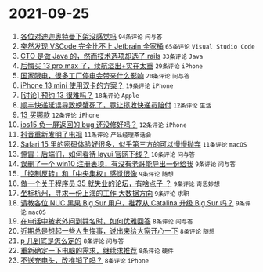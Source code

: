 # 2021-09-25

1. [各位对迪迦奥特曼下架没感觉吗](https://www.v2ex.com/t/804074) `94条评论` `问与答`
1. [突然发现 VSCode 完全比不上 Jetbrain 全家桶](https://www.v2ex.com/t/804121) `65条评论` `Visual Studio Code`
1. [CTO 是做 Java 的，然而技术选项却选了 rails](https://www.v2ex.com/t/804097) `33条评论` `Java`
1. [后悔买 13 pro max 了，续航溢出+实在太重](https://www.v2ex.com/t/804129) `29条评论` `iPhone`
1. [国家限电，很多工厂停电会带来什么影响](https://www.v2ex.com/t/804073) `20条评论` `问与答`
1. [iPhone 13 mini 使用双卡的方案？](https://www.v2ex.com/t/804135) `19条评论` `iPhone`
1. [[讨论] 预约 13 很难吗？](https://www.v2ex.com/t/804148) `18条评论` `Apple`
1. [顺丰快递延误导致螃蟹死了，竟让揽收快递员赔付](https://www.v2ex.com/t/804141) `12条评论` `生活`
1. [13 买哪款](https://www.v2ex.com/t/804123) `12条评论` `iPhone`
1. [ios15 负一屏返回的 bug 还没修好吗？](https://www.v2ex.com/t/804092) `12条评论` `iPhone`
1. [抖音重新发明了电视](https://www.v2ex.com/t/804156) `11条评论` `产品经理茶话会`
1. [Safari 15 里的密码体验好很多，似乎第三方的可以慢慢抛弃](https://www.v2ex.com/t/804131) `11条评论` `macOS`
1. [惊雷：后端们，如何看待 layui 官网下线？](https://www.v2ex.com/t/804075) `10条评论` `问与答`
1. [误删了一个 win10 注册表项，有没有老哥能导出一份给我](https://www.v2ex.com/t/804151) `9条评论` `问与答`
1. [「控制反转」和「中央集权」感觉很像](https://www.v2ex.com/t/804120) `9条评论` `随想`
1. [做一个关于程序员 35 就失业的论坛，有啥点子 ？](https://www.v2ex.com/t/804116) `9条评论` `奇思妙想`
1. [坐标杭州，寻求一份上海的工作 大数据方向](https://www.v2ex.com/t/804084) `9条评论` `求职`
1. [请教各位 NUC 黑果 Big Sur 用户，推荐从 Catalina 升级 Big Sur 吗？](https://www.v2ex.com/t/804083) `9条评论` `macOS`
1. [在电话中被老外问到姓名时，如何优雅回答](https://www.v2ex.com/t/804150) `8条评论` `问与答`
1. [近期总是想起一些人生悔事，说出来给大家开心一下](https://www.v2ex.com/t/804132) `8条评论` `随想`
1. [p 几到底是怎么定的](https://www.v2ex.com/t/804125) `8条评论` `问与答`
1. [重新确定一下电脑的需求，继续求推荐](https://www.v2ex.com/t/804111) `8条评论` `硬件`
1. [不送充电头，改推销了吗？](https://www.v2ex.com/t/804095) `8条评论` `iPhone`
